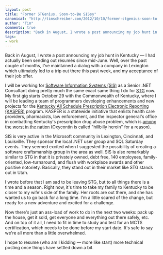 ```yaml
--- 
layout: post
title: "Former STGenius, Soon-to-Be SISsy"
canonical: "http://timschreiber.com/2012/10/10/former-stgenius-soon-to-be-sissy"
author: "Tim"
comments: true
description: "Back in August, I wrote a post announcing my job hunt in Kentucky &mdash; I had actually been sending out r&eacute;sum&eacute;s since mid-June. Well, over the past couple of months, I've maintained a dialog with a company in Lexington which..."
tags:
- work
---
```


Back in August, I wrote a post announcing my job hunt in Kentucky &mdash; I had actually been sending out r&eacute;sum&eacute;s since mid-June. Well, over the past couple of months, I've maintained a dialog with a company in Lexington which ultimately led to a trip out there this past week, and my acceptance of their job offer.

I will be working for [Software Information Systems (SIS)][1] as a Senior .NET Consultant doing pretty much the same exact same thing I do for [STG][2] now. My first gig starts October 29 with the Commonwealth of Kentucky, where I will be leading a team of programmers developing enhancements and new projects for the [Kentucky All Schedule Prescription Electronic Reporting (KASPER)][3] program. KASPER is a statewide initiative that enlists health care providers, pharmacists, law enforcement, and the inspector general's office in combatting Kentucky's prescription drug abuse problem, which is [among the worst in the nation][4] (Oxycontin is called &quot;hillbilly heroin&quot; for a reason).

SIS is very active in the Microsoft community in Lexington, Cincinnati, and Louisville. They sponsor the local .NET user group and SQL Saturday events. They seemed excited when I suggested the possibility of creating a software craftsmanship group in the area as well. SIS is also remarkably similar to STG in that it is privately owned, debt free, 140 employees, family-oriented, low-turnaround, and flush with workplace awards and other positive notoriety. Basically, they stand out in their market like STG stands out in Utah.

I wrote before that I am sad to be leaving STG, but to all things there is a time and a season. Right now, it's time to take my family to Kentucky to be closer to my wife's side of the family. Her roots are out there, and she has wanted us to go back for a long time. I'm a little scared of the change, but ready for a new adventure and excited for a challenge.

Now there's just an ass-load of work to do in the next two weeks: pack up the house, get it sold, get everyone and everything out there safely, etc. And on top of it all, I need to fit in time to study and test for an MCTS certification, which needs to be done before my start date. It's safe to say we're all more than a little overwhelmed.

I hope to resume (who am I kidding &mdash; more like start) more technical posting once things have settled down a bit.

[1]: http://www.thinksis.com/about-sis-it-technology-solutions
[2]: http://www.stgconsulting.com
[3]: http://www.chfs.ky.gov/os/oig/KASPER.htm
[4]: http://www.courier-journal.com/article/20120921/NEWS01/309210088/Kentucky-part-prescription-drug-abuse-initiative
